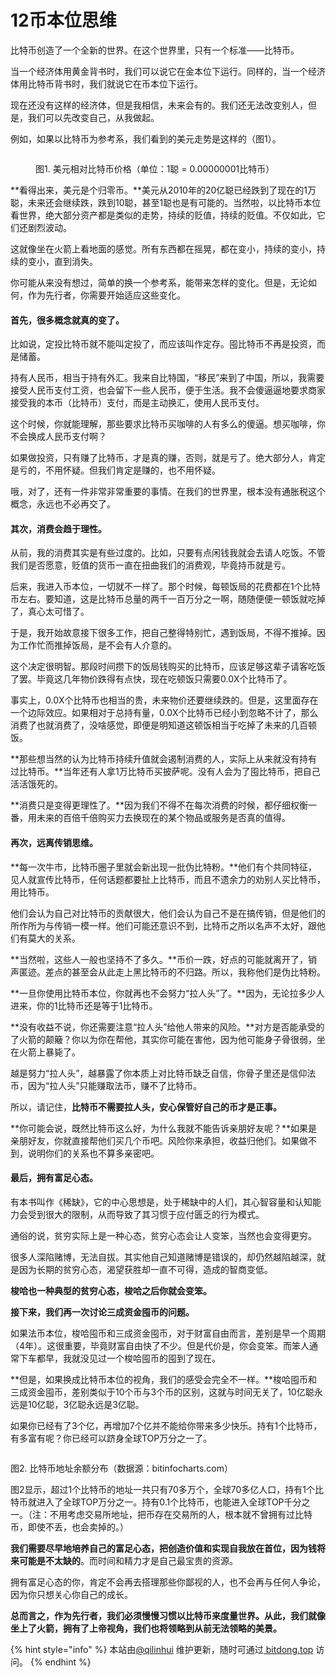# 12币本位思维

比特币创造了一个全新的世界。在这个世界里，只有一个标准——比特币。

​​当一个经济体用黄金背书时，我们可以说它在金本位下运行。同样的，​当一个经济体用比特币背书时，我们就说它在币本位下运行。

现在还没有这样的经济体，但是我相信，未来会有的。我们还无法改变别人，但是，我们可以先改变自己，从我做起。

例如，如果以比特币为参考系，我们看到的美元走势是这样的（图1）。

<figure><img src="https://btcdayu.gitbook.io/~gitbook/image?url=https:%2F%2Ffuns.la%2Fwp-content%2Fuploads%2F2020%2F11%2F1605865788-005uGpLUgy1fvxqolqkadj30th0c6tc1.jpg&#x26;width=300&#x26;dpr=4&#x26;quality=100&#x26;sign=4b5270acfe0c020e5a5d345caeec575086c679747acc6e774dcc39aa202f896d" alt=""><figcaption><p>图1. 美元相对比特币价格（单位：1聪 = 0.00000001比特币）</p></figcaption></figure>

**看得出来，美元是个归零币。**美元从2010年的20亿聪已经跌到了现在的1万聪，未来还会继续跌，跌到10聪，甚至1聪也是有可能的。当然啦，以比特币本位看世界，绝大部分资产都是类似的走势，持续的贬值，持续的贬值。不仅如此，它们还剧烈波动。

这就像坐在火箭上看地面的感觉。所有东西都在摇晃，都在变小，持续的变小，持续的变小，直到消失。

你可能从来没有想过，简单的换一个参考系，能带来怎样的变化。但是，无论如何，作为先行者，你需要开始适应这些变化。

#### 首先，很多概念就真的变了。 <a href="#shou-xian-hen-duo-gai-nian-jiu-zhen-de-bian-le" id="shou-xian-hen-duo-gai-nian-jiu-zhen-de-bian-le"></a>

比如说，定投比特币就不能叫定投了，而应该叫作定存。囤比特币不再是投资，而是储蓄。

持有人民币，相当于持有外汇。我来自比特国，“移民”来到了中国，所以，我需要接受人民币支付工资，也会留下一些人民币，便于生活。我不会傻逼逼地要求商家接受我的本币（比特币）支付，而是主动换汇，使用人民币支付。

这个时候，你就能理解，那些要求比特币买咖啡的人有多么的傻逼。想买咖啡，你不会换成人民币支付啊？

如果做投资，只有赚了比特币，才是真的赚，否则，就是亏了。绝大部分人，肯定是亏的，不用怀疑。但我们肯定是赚的，也不用怀疑。

哦，对了，还有一件非常非常重要的事情。在我们的世界里，根本没有通胀税这个概念，永远也不必再交了。

#### 其次，消费会趋于理性。 <a href="#qi-ci-xiao-fei-hui-qu-yu-li-xing" id="qi-ci-xiao-fei-hui-qu-yu-li-xing"></a>

从前，我的消费其实是有些过度的。比如，只要有点闲钱我就会去请人吃饭。不管我们是否愿意，贬值的货币一直在扭曲我们的消费观，毕竟持币就是亏。

后来，我进入币本位，一切就不一样了。那个时候，每顿饭局的花费都在1个比特币左右。要知道，这是比特币总量的两千一百万分之一啊，随随便便一顿饭就吃掉了，真心太可惜了。

于是，我开始故意接下很多工作，把自己整得特别忙，遇到饭局，不得不推掉。因为工作忙而推掉饭局，是不会有人介意的。

这个决定很明智。那段时间攒下的饭局钱购买的比特币，应该足够这辈子请客吃饭了罢。毕竟这几年物价跌得有点快，现在吃顿饭只需要0.0X个比特币了。

事实上，0.0X个比特币也相当的贵，未来物价还要继续跌的。但是，这里面存在一个边际效应。如果相对于总持有量，0.0X个比特币已经小到忽略不计了，那么消费了也就消费了，没啥感觉，即便是明知道这顿饭相当于吃掉了未来的几百顿饭。

**那些想当然的认为比特币持续升值就会遏制消费的人，实际上从来就没有持有过比特币。**当年还有人拿1万比特币买披萨呢。没有人会为了囤比特币，把自己活活饿死的。

**消费只是变得更理性了。**因为我们不得不在每次消费的时候，都仔细权衡一番，用未来的百倍千倍购买力去换现在的某个物品或服务是否真的值得。

#### 再次，远离传销思维。 <a href="#zai-ci-yuan-li-chuan-xiao-si-wei" id="zai-ci-yuan-li-chuan-xiao-si-wei"></a>

**每一次牛市，比特币圈子里就会新出现一批伪比特粉。**他们有个共同特征，见人就宣传比特币，任何话题都要扯上比特币，而且不遗余力的劝别人买比特币，用比特币。

他们会认为自己对比特币的贡献很大，他们会认为自己不是在搞传销，但是他们的所作所为与传销一模一样。他们可能还意识不到，比特币之所以名声不太好，跟他们有莫大的关系。

**当然啦，这些人一般也坚持不了多久。**币价一跌，好点的可能就离开了，销声匿迹。差点的甚至会从此走上黑比特币的不归路。所以，我称他们是伪比特粉。

**一旦你使用比特币本位，你就再也不会努力“拉人头”了。**因为，无论拉多少人进来，你的1比特币还是等于1比特币。

**没有收益不说，你还需要注意“拉人头”给他人带来的风险。**对方是否能承受的了火箭的颠簸？你以为你在帮他，其实你可能在害他，因为他可能身子骨很弱，坐在火箭上暴毙了。

越是努力“拉人头”，越暴露了你本质上对比特币缺乏自信，你骨子里还是信仰法币，因为“拉人头”只能赚取法币，赚不了比特币。

所以，请记住，**比特币不需要拉人头，安心保管好自己的币才是正事。**

**你可能会说，既然比特币这么好，为什么我就不能告诉亲朋好友呢？**如果是亲朋好友，你就直接帮他们买几个币吧。风险你来承担，收益归他们。如果做不到，说明你们的关系也不算多亲密吧。

#### 最后，拥有富足心态。 <a href="#zui-hou-yong-you-fu-zu-xin-tai" id="zui-hou-yong-you-fu-zu-xin-tai"></a>

有本书叫作《稀缺》，它的中心思想是，处于稀缺中的人们，其心智容量和认知能力会受到很大的限制，从而导致了其习惯于应付匮乏的行为模式。

通俗的说，贫穷实际上是一种心态，贫穷心态会让人变笨，当然也会变得更穷。

很多人深陷赌博，无法自拔。其实他自己知道赌博是错误的，却仍然越陷越深，就是因为长期的贫穷心态，渴望获胜却一直不可得，造成的智商变低。

**梭哈也一种典型的贫穷心态，梭哈之后你就会变笨。**

**接下来，我们再一次讨论三成资金囤币的问题。**

如果法币本位，梭哈囤币和三成资金囤币，对于财富自由而言，差别是早一个周期（4年）。这很重要，毕竟财富自由快了不少。但是代价是，你会变笨。而笨人通常下车都早，我就没见过一个梭哈囤币的囤到了现在。

**但是，如果换成比特币本位的视角，我们的感受会完全不一样。**梭哈囤币和三成资金囤币，差别类似于10个币与3个币的区别，这就与时间无关了，10亿聪永远是10亿聪，3亿聪永远是3亿聪。

如果你已经有了3个亿，再增加7个亿并不能给你带来多少快乐。持有1个比特币，有多富有呢？你已经可以跻身全球TOP万分之一了。

<figure><img src="https://btcdayu.gitbook.io/~gitbook/image?url=https:%2F%2Ffuns.la%2Fwp-content%2Fuploads%2F2020%2F11%2F1605865806-005uGpLUgy1fvxqom38tfj30kz08v12t.jpg&#x26;width=300&#x26;dpr=4&#x26;quality=100&#x26;sign=916db190e5d524e175a19873cea6f4b02c5bbc4fdc38c52d7509c16354a1bd98" alt=""><figcaption></figcaption></figure>

图2. 比特币地址余额分布（数据源：bitinfocharts.com）

图2显示，超过1个比特币的地址一共只有70多万个，全球70多亿人口，持有1个比特币就进入了全球TOP万分之一。持有0.1个比特币，也能进入全球TOP千分之一。（注：不用考虑交易所地址，把币存在交易所的人，根本就不曾拥有过比特币，即使不丢，也会卖掉的。）

**我们需要尽早地培养自己的富足心态，把创造价值和实现自我放在首位，因为钱将来可能是不太缺的**。而时间和精力才是自己最宝贵的资源。

拥有富足心态的你，肯定不会再去搭理那些你鄙视的人，也不会再与任何人争论，因为你只想关心你自己的成长。

**总而言之，作为先行者，我们必须慢慢习惯以比特币来度量世界。从此，我们就像坐上了火箭，拥有了上帝视角，我们也将领略到从前无法领略的美景。**

{% hint style="info" %}
本站由[@qilinhui](https://twitter.com/qilinhui) 维护更新，随时可通过[ bitdong.top](https://z-dong-ge.gitbook.io/copy-of-bi-quan-bai-bao-shu-qi-lin-hui) 访问。
{% endhint %}
